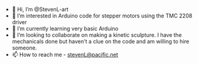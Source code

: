 - 👋 Hi, I’m @StevenL-art
- 👀 I’m interested in Arduino code for stepper motors using the TMC 2208 driver
- 🌱 I’m currently learning very basic Arduino
- 💞️ I’m looking to collaborate on making a kinetic sculpture. I have the mechanicals done but haven't a clue on the code and am willing to hire someone.
- 📫 How to reach me - stevenL@pacific.net

<!---
StevenL-art/StevenL-art is a ✨ special ✨ repository because its `README.md` (this file) appears on your GitHub profile.
You can click the Preview link to take a look at your changes.
--->
